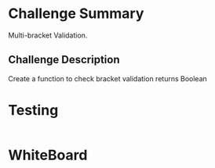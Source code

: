 # Challenge Summary

Multi-bracket Validation.

## Challenge Description
Create a function to check bracket validation returns Boolean


# Testing
![]()

# WhiteBoard
![]()